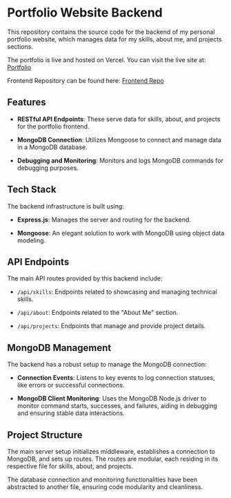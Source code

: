 # Portfolio Website Backend

This repository contains the source code for the backend of my personal portfolio website, which manages data for my skills, about me, and projects sections.

The portfolio is live and hosted on Vercel. You can visit the live site at: [Portfolio](https://portfolio-sand-rho-53.vercel.app/)

Frontend Repository can be found here: [Frontend Repo](https://github.com/jounijoh/Portfolio-Frontend/)

## Features

- **RESTful API Endpoints**: These serve data for skills, about, and projects for the portfolio frontend.

- **MongoDB Connection**: Utilizes Mongoose to connect and manage data in a MongoDB database.

- **Debugging and Monitoring**: Monitors and logs MongoDB commands for debugging purposes.

## Tech Stack

The backend infrastructure is built using:

- **Express.js**: Manages the server and routing for the backend.

- **Mongoose**: An elegant solution to work with MongoDB using object data modeling.


## API Endpoints

The main API routes provided by this backend include:

- `/api/skills`: Endpoints related to showcasing and managing technical skills.

- `/api/about`: Endpoints related to the "About Me" section.

- `/api/projects`: Endpoints that manage and provide project details.

## MongoDB Management

The backend has a robust setup to manage the MongoDB connection:

- **Connection Events**: Listens to key events to log connection statuses, like errors or successful connections.

- **MongoDB Client Monitoring**: Uses the MongoDB Node.js driver to monitor command starts, successes, and failures, aiding in debugging and ensuring stable data interactions.

## Project Structure

The main server setup initializes middleware, establishes a connection to MongoDB, and sets up routes. The routes are modular, each residing in its respective file for skills, about, and projects.

The database connection and monitoring functionalities have been abstracted to another file, ensuring code modularity and cleanliness.

